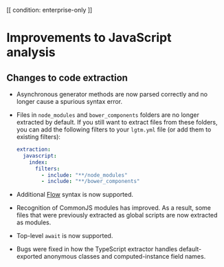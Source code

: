 [[ condition: enterprise-only ]]

# Improvements to JavaScript analysis

## Changes to code extraction

* Asynchronous generator methods are now parsed correctly and no longer cause a spurious syntax error.
* Files in `node_modules` and `bower_components` folders are no longer extracted by default. If you still want to extract files from these folders, you can add the following filters to your `lgtm.yml` file (or add them to existing filters):

  ```yaml
  extraction:
    javascript:
      index:
        filters:
          - include: "**/node_modules"
          - include: "**/bower_components"
  ```

* Additional [Flow](https://flow.org/) syntax is now supported.
* Recognition of CommonJS modules has improved. As a result, some files that were previously extracted as
  global scripts are now extracted as modules.
* Top-level `await` is now supported.
* Bugs were fixed in how the TypeScript extractor handles default-exported anonymous classes and computed-instance field names.
